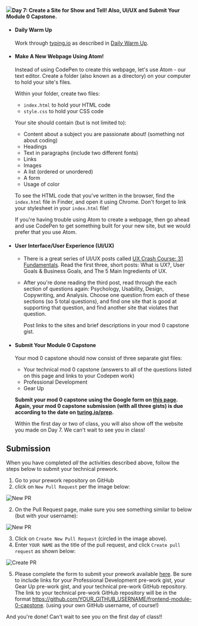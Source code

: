 #### ![](https://cdn4.iconfinder.com/data/icons/ionicons/512/icon-arrow-right-b-128.png)Day 7: Create a Site for Show and Tell! Also, UI/UX and Submit Your Module 0 Capstone.

*   #### Daily Warm Up
    
    Work through [typing.io](https://typing.io/) as described in [Daily Warm Up](#daily).
    
*   #### Make A New Webpage Using Atom!
    
    Instead of using CodePen to create this webpage, let's use Atom - our text editor. Create a folder (also known as a directory) on your computer to hold your site's files.
    
    Within your folder, create two files:
    
    *   `index.html` to hold your HTML code
    *   `style.css` to hold your CSS code
    
    Your site should contain (but is not limited to):
    
    *   Content about a subject you are passionate about! (something not about coding)
    *   Headings
    *   Text in paragraphs (include two different fonts)
    *   Links
    *   Images
    *   A list (ordered or unordered)
    *   A form
    *   Usage of color
    
    To see the HTML code that you've written in the browser, find the `index.html` file in Finder, and open it using Chrome. Don't forget to link your stylesheet in your `index.html` file!
    
    If you're having trouble using Atom to create a webpage, then go ahead and use CodePen to get something built for your new site, but we would prefer that you use Atom.
    
*   #### User Interface/User Experience (UI/UX)
    
    *   There is a great series of UI/UX posts called [UX Crash Course: 31 Fundamentals](http://thehipperelement.com/post/75476711614/ux-crash-course-31-fundamentals). Read the first three, short posts: What is UX?, User Goals & Business Goals, and The 5 Main Ingredients of UX.
    *   After you're done reading the third post, read through the each section of questions again: Psychology, Usability, Design, Copywriting, and Analysis. Choose one question from each of these sections (so 5 total questions), and find one site that is good at supporting that question, and find another site that violates that question.
        
        Post links to the sites and brief descriptions in your mod 0 capstone gist.
        
*   #### Submit Your Module 0 Capstone
    
    Your mod 0 capstone should now consist of three separate gist files:
    
    *   Your technical mod 0 capstone (answers to all of the questions listed on this page and links to your Codepen work)
    *   Professional Development
    *   Gear Up
    
    **Submit your mod 0 capstone using the Google form on [this page](https://sites.google.com/casimircreative.com/enrollment/mod-0-capstone-fka-pre-work). Again, your mod 0 capstone submission (with all three gists) is due according to the date on [turing.io/prep](https://www.turing.io/prep).**
    
    Within the first day or two of class, you will also show off the website you made on Day 7. We can't wait to see you in class!
    
## Submission

When you have completed *all* the activities described above, follow the steps below to submit your technical prework.

1. Go to *your* prework repository on GitHub
1. click on `New Pull Request` per the image below:

![New PR](https://i.imgur.com/lGKNxwC.png)

2. On the Pull Request page, make sure you see something similar to below (but with your username):

![New PR](https://i.imgur.com/CwJH8os.png)

3. Click on `Create New Pull Request` (circled in the image above).
4. Enter `YOUR NAME` as the title of the pull request, and click `Create pull request` as shown below:

![Create PR](https://i.imgur.com/CQQzfNc.png)

5. Please complete the form to submit your prework available [here](https://sites.google.com/casimircreative.com/enrollment/mod-0-capstone-fka-pre-work). Be sure to include links for your Professional Development pre-work gist, your Gear Up pre-work gist, and your technical pre-work GitHub repository. The link to your technical pre-work GitHub repository will be in the format https://github.com/YOUR_GITHUB_USERNAME/frontend-module-0-capstone. (using your own GitHub username, of course!)

And you're done!  Can't wait to see you on the first day of class!!
